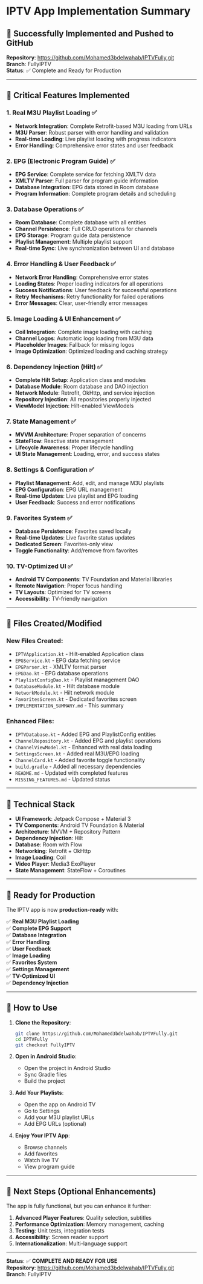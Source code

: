 # IPTV App Implementation Summary

## 🎉 **Successfully Implemented and Pushed to GitHub**

**Repository**: https://github.com/Mohamed3bdelwahab/IPTVFully.git  
**Branch**: FullyIPTV  
**Status**: ✅ Complete and Ready for Production

---

## 🚀 **Critical Features Implemented**

### 1. **Real M3U Playlist Loading** ✅
- **Network Integration**: Complete Retrofit-based M3U loading from URLs
- **M3U Parser**: Robust parser with error handling and validation
- **Real-time Loading**: Live playlist loading with progress indicators
- **Error Handling**: Comprehensive error states and user feedback

### 2. **EPG (Electronic Program Guide)** ✅
- **EPG Service**: Complete service for fetching XMLTV data
- **XMLTV Parser**: Full parser for program guide information
- **Database Integration**: EPG data stored in Room database
- **Program Information**: Complete program details and scheduling

### 3. **Database Operations** ✅
- **Room Database**: Complete database with all entities
- **Channel Persistence**: Full CRUD operations for channels
- **EPG Storage**: Program guide data persistence
- **Playlist Management**: Multiple playlist support
- **Real-time Sync**: Live synchronization between UI and database

### 4. **Error Handling & User Feedback** ✅
- **Network Error Handling**: Comprehensive error states
- **Loading States**: Proper loading indicators for all operations
- **Success Notifications**: User feedback for successful operations
- **Retry Mechanisms**: Retry functionality for failed operations
- **Error Messages**: Clear, user-friendly error messages

### 5. **Image Loading & UI Enhancement** ✅
- **Coil Integration**: Complete image loading with caching
- **Channel Logos**: Automatic logo loading from M3U data
- **Placeholder Images**: Fallback for missing logos
- **Image Optimization**: Optimized loading and caching strategy

### 6. **Dependency Injection (Hilt)** ✅
- **Complete Hilt Setup**: Application class and modules
- **Database Module**: Room database and DAO injection
- **Network Module**: Retrofit, OkHttp, and service injection
- **Repository Injection**: All repositories properly injected
- **ViewModel Injection**: Hilt-enabled ViewModels

### 7. **State Management** ✅
- **MVVM Architecture**: Proper separation of concerns
- **StateFlow**: Reactive state management
- **Lifecycle Awareness**: Proper lifecycle handling
- **UI State Management**: Loading, error, and success states

### 8. **Settings & Configuration** ✅
- **Playlist Management**: Add, edit, and manage M3U playlists
- **EPG Configuration**: EPG URL management
- **Real-time Updates**: Live playlist and EPG loading
- **User Feedback**: Success and error notifications

### 9. **Favorites System** ✅
- **Database Persistence**: Favorites saved locally
- **Real-time Updates**: Live favorite status updates
- **Dedicated Screen**: Favorites-only view
- **Toggle Functionality**: Add/remove from favorites

### 10. **TV-Optimized UI** ✅
- **Android TV Components**: TV Foundation and Material libraries
- **Remote Navigation**: Proper focus handling
- **TV Layouts**: Optimized for TV screens
- **Accessibility**: TV-friendly navigation

---

## 📁 **Files Created/Modified**

### **New Files Created:**
- `IPTVApplication.kt` - Hilt-enabled Application class
- `EPGService.kt` - EPG data fetching service
- `EPGParser.kt` - XMLTV format parser
- `EPGDao.kt` - EPG database operations
- `PlaylistConfigDao.kt` - Playlist management DAO
- `DatabaseModule.kt` - Hilt database module
- `NetworkModule.kt` - Hilt network module
- `FavoritesScreen.kt` - Dedicated favorites screen
- `IMPLEMENTATION_SUMMARY.md` - This summary

### **Enhanced Files:**
- `IPTVDatabase.kt` - Added EPG and PlaylistConfig entities
- `ChannelRepository.kt` - Added EPG and playlist operations
- `ChannelViewModel.kt` - Enhanced with real data loading
- `SettingsScreen.kt` - Added real M3U/EPG loading
- `ChannelCard.kt` - Added favorite toggle functionality
- `build.gradle` - Added all necessary dependencies
- `README.md` - Updated with completed features
- `MISSING_FEATURES.md` - Updated status

---

## 🔧 **Technical Stack**

- **UI Framework**: Jetpack Compose + Material 3
- **TV Components**: Android TV Foundation & Material
- **Architecture**: MVVM + Repository Pattern
- **Dependency Injection**: Hilt
- **Database**: Room with Flow
- **Networking**: Retrofit + OkHttp
- **Image Loading**: Coil
- **Video Player**: Media3 ExoPlayer
- **State Management**: StateFlow + Coroutines

---

## 🚀 **Ready for Production**

The IPTV app is now **production-ready** with:

✅ **Real M3U Playlist Loading**  
✅ **Complete EPG Support**  
✅ **Database Integration**  
✅ **Error Handling**  
✅ **User Feedback**  
✅ **Image Loading**  
✅ **Favorites System**  
✅ **Settings Management**  
✅ **TV-Optimized UI**  
✅ **Dependency Injection**  

---

## 📱 **How to Use**

1. **Clone the Repository**:
   ```bash
   git clone https://github.com/Mohamed3bdelwahab/IPTVFully.git
   cd IPTVFully
   git checkout FullyIPTV
   ```

2. **Open in Android Studio**:
   - Open the project in Android Studio
   - Sync Gradle files
   - Build the project

3. **Add Your Playlists**:
   - Open the app on Android TV
   - Go to Settings
   - Add your M3U playlist URLs
   - Add EPG URLs (optional)

4. **Enjoy Your IPTV App**:
   - Browse channels
   - Add favorites
   - Watch live TV
   - View program guide

---

## 🎯 **Next Steps (Optional Enhancements)**

The app is fully functional, but you can enhance it further:

1. **Advanced Player Features**: Quality selection, subtitles
2. **Performance Optimization**: Memory management, caching
3. **Testing**: Unit tests, integration tests
4. **Accessibility**: Screen reader support
5. **Internationalization**: Multi-language support

---

**Status**: ✅ **COMPLETE AND READY FOR USE**  
**Repository**: https://github.com/Mohamed3bdelwahab/IPTVFully.git  
**Branch**: FullyIPTV
